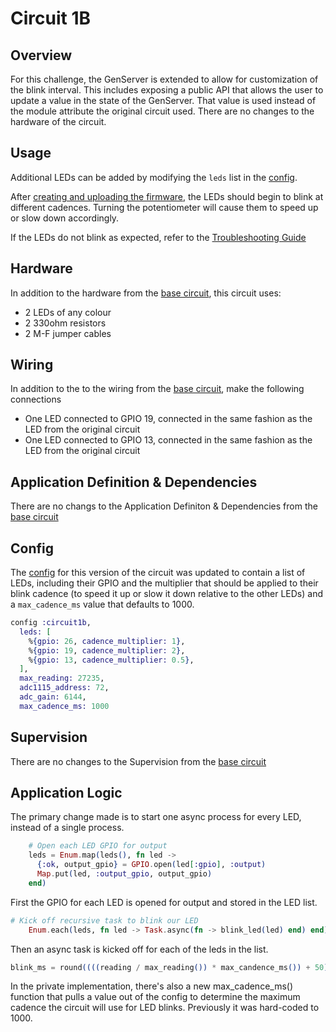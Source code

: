 # Circuit 1B

## Overview

For this challenge, the GenServer is extended to allow for customization of the blink interval.  This includes exposing a public API that allows the user to update a value in the state of the GenServer.  That value is used instead of the module attribute the original circuit used.  There are no changes to the hardware of the circuit.

## Usage

Additional LEDs can be added by modifying the `leds` list in the [config](./config/config.ex).

After [creating and uploading the firmware](../../FIRMWARE.md), the LEDs should begin to blink at different cadences.  Turning the potentiometer will cause them to speed up or slow down accordingly.

If the LEDs do not blink as expected, refer to the [Troubleshooting Guide](../../TROUBLESHOOTING.md)

## Hardware

In addition to the hardware  from the [base circuit](../base/README.md#hardware), this circuit uses:

- 2 LEDs of any colour
- 2 330ohm resistors
- 2 M-F jumper cables

## Wiring

In addition to the to the wiring from the [base circuit](../base/README.md#wiring), make the following connections

- One LED connected to GPIO 19, connected in the same fashion as the LED from the original circuit
- One LED connected to GPIO 13, connected in the same fashion as the LED from the original circuit

## Application Definition & Dependencies

There are no changs to the Application Definiton & Dependencies from the [base circuit](../base/README.md#application-definition--dependencies)

## Config

The [config](./config/config.exs) for this version of the circuit was updated to contain a list of LEDs, including their GPIO and the multiplier that should be applied to their blink cadence (to speed it up or slow it down relative to the other LEDs) and a `max_cadence_ms` value that defaults to 1000.

```Elixir
config :circuit1b,
  leds: [
    %{gpio: 26, cadence_multiplier: 1},
    %{gpio: 19, cadence_multiplier: 2},
    %{gpio: 13, cadence_multiplier: 0.5},
  ],
  max_reading: 27235,
  adc1115_address: 72,
  adc_gain: 6144,
  max_cadence_ms: 1000
```


## Supervision

There are no changes to the Supervision from the [base circuit](../base/README.md#supervision)


## Application Logic

The primary change made is to start one async process for every LED, instead of a single process.

```elixir
    # Open each LED GPIO for output
    leds = Enum.map(leds(), fn led ->
      {:ok, output_gpio} = GPIO.open(led[:gpio], :output)
      Map.put(led, :output_gpio, output_gpio)
    end)
```

First the GPIO for each LED is opened for output and stored in the LED list.

```elixir
# Kick off recursive task to blink our LED
    Enum.each(leds, fn led -> Task.async(fn -> blink_led(led) end) end)
```

Then an async task is kicked off for each of the leds in the list.

```elixir
blink_ms = round((((reading / max_reading()) * max_candence_ms()) + 50) * led[:cadence_multiplier])
```

In the private implementation, there's also a new max_cadence_ms() function that pulls a value out of the config to determine the maximum cadence the circuit will use for LED blinks.  Previously it was hard-coded to 1000.

